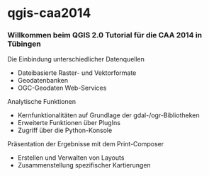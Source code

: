 qgis-caa2014
============

### Willkommen beim QGIS 2.0 Tutorial für die CAA 2014 in Tübingen

Die Einbindung unterschiedlicher Datenquellen

* Dateibasierte Raster- und Vektorformate
* Geodatenbanken
* OGC-Geodaten Web-Services

Analytische Funktionen

* Kernfunktionalitäten auf Grundlage der gdal-/ogr-Bibliotheken
* Erweiterte Funktionen über PlugIns
* Zugriff über die Python-Konsole

Präsentation der Ergebnisse mit dem Print-Composer

* Erstellen und Verwalten von Layouts
* Zusammenstellung spezifischer Kartierungen
